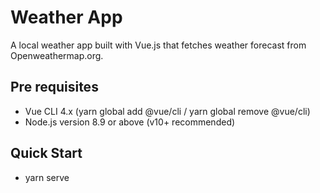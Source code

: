 # Weather App
A local weather app built with Vue.js that fetches weather forecast from Openweathermap.org.

## Pre requisites
- Vue CLI 4.x (yarn global add @vue/cli / yarn global remove @vue/cli)
- Node.js version 8.9 or above (v10+ recommended)

## Quick Start
- yarn serve